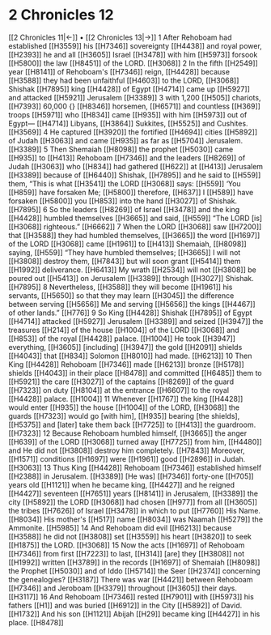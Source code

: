 # 2 Chronicles 12
[[2 Chronicles 11|←]] • [[2 Chronicles 13|→]]
1 After Rehoboam had established [[H3559]] his [[H7346]] sovereignty [[H4438]] and royal power, [[H2393]] he and all [[H3605]] Israel [[H3478]] with him [[H5973]] forsook [[H5800]] the law [[H8451]] of the LORD. [[H3068]] 
2 In the fifth [[H2549]] year [[H8141]] of Rehoboam's [[H7346]] reign, [[H4428]] because [[H3588]] they had been unfaithful [[H4603]] to the LORD, [[H3068]] Shishak [[H7895]] king [[H4428]] of Egypt [[H4714]] came up [[H5927]] and attacked [[H5921]] Jerusalem [[H3389]] 
3 with 1,200 [[H505]] chariots, [[H7393]] 60,000 {} [[H8346]] horsemen, [[H6571]] and countless [[H369]] troops [[H5971]] who [[H834]] came [[H935]] with him [[H5973]] out of Egypt— [[H4714]] Libyans, [[H3864]] Sukkites, [[H5525]] and Cushites. [[H3569]] 
4 He captured [[H3920]] the fortified [[H4694]] cities [[H5892]] of Judah [[H3063]] and came [[H935]] as far as [[H5704]] Jerusalem. [[H3389]] 
5 Then Shemaiah [[H8098]] the prophet [[H5030]] came [[H935]] to [[H413]] Rehoboam [[H7346]] and the leaders [[H8269]] of Judah [[H3063]] who [[H834]] had gathered [[H622]] at [[H413]] Jerusalem [[H3389]] because of [[H6440]] Shishak, [[H7895]] and he said to [[H559]] them,  “This is what [[H3541]] the LORD [[H3068]] says: [[H559]] ‘You [[H859]] have forsaken Me; [[H5800]] therefore, [[H637]] I [[H589]] have forsaken [[H5800]] you [[H853]] into the hand [[H3027]] of Shishak. [[H7895]] 
6 So the leaders [[H8269]] of Israel [[H3478]] and the king [[H4428]] humbled themselves [[H3665]] and said, [[H559]] “The LORD [is] [[H3068]] righteous.” [[H6662]] 
7 When the LORD [[H3068]] saw [[H7200]] that [[H3588]] they had humbled themselves, [[H3665]] the word [[H1697]] of the LORD [[H3068]] came [[H1961]] to [[H413]] Shemaiah, [[H8098]] saying, [[H559]] “They have humbled themselves; [[H3665]] I will not [[H3808]] destroy them, [[H7843]] but will soon grant [[H5414]] them [[H1992]] deliverance. [[H6413]] My wrath [[H2534]] will not [[H3808]] be poured out [[H5413]] on Jerusalem [[H3389]] through [[H3027]] Shishak. [[H7895]] 
8 Nevertheless, [[H3588]] they will become [[H1961]] his servants, [[H5650]] so that they may learn [[H3045]] the difference between serving [[H5656]] Me and serving [[H5656]] the kings [[H4467]] of other lands.” [[H776]] 
9 So King [[H4428]] Shishak [[H7895]] of Egypt [[H4714]] attacked [[H5927]] Jerusalem [[H3389]] and seized [[H3947]] the treasures [[H214]] of the house [[H1004]] of the LORD [[H3068]] and [[H853]] of the royal [[H4428]] palace. [[H1004]] He took [[H3947]] everything, [[H3605]] [including] [[H3947]] the gold [[H2091]] shields [[H4043]] that [[H834]] Solomon [[H8010]] had made. [[H6213]] 
10 Then King [[H4428]] Rehoboam [[H7346]] made [[H6213]] bronze [[H5178]] shields [[H4043]] in their place [[H8478]] and committed [[H6485]] them to [[H5921]] the care [[H3027]] of the captains [[H8269]] of the guard [[H7323]] on duty [[H8104]] at the entrance [[H6607]] to the royal [[H4428]] palace. [[H1004]] 
11 Whenever [[H1767]] the king [[H4428]] would enter [[H935]] the house [[H1004]] of the LORD, [[H3068]] the guards [[H7323]] would go [with him], [[H935]] bearing [the shields], [[H5375]] and [later] take them back [[H7725]] to [[H413]] the guardroom. [[H7323]] 
12 Because Rehoboam humbled himself, [[H3665]] the anger [[H639]] of the LORD [[H3068]] turned away [[H7725]] from him, [[H4480]] and He did not [[H3808]] destroy him completely. [[H7843]] Moreover, [[H1571]] conditions [[H1697]] were [[H1961]] good [[H2896]] in Judah. [[H3063]] 
13 Thus King [[H4428]] Rehoboam [[H7346]] established himself [[H2388]] in Jerusalem. [[H3389]] [He was] [[H7346]] forty-one [[H705]] years old [[H1121]] when he became king, [[H4427]] and he reigned [[H4427]] seventeen [[H7651]] years [[H8141]] in Jerusalem, [[H3389]] the city [[H5892]] the LORD [[H3068]] had chosen [[H977]] from all [[H3605]] the tribes [[H7626]] of Israel [[H3478]] in which to put [[H7760]] His Name. [[H8034]] His mother's [[H517]] name [[H8034]] was Naamah [[H5279]] the Ammonite. [[H5985]] 
14 And Rehoboam did evil [[H6213]] because [[H3588]] he did not [[H3808]] set [[H3559]] his heart [[H3820]] to seek [[H1875]] the LORD. [[H3068]] 
15 Now the acts [[H1697]] of Rehoboam [[H7346]] from first [[H7223]] to last, [[H314]] [are] they [[H3808]] not [[H1992]] written [[H3789]] in the records [[H1697]] of Shemaiah [[H8098]] the Prophet [[H5030]] and of Iddo [[H5714]] the Seer [[H2374]] concerning the genealogies? [[H3187]] There was war [[H4421]] between Rehoboam [[H7346]] and Jeroboam [[H3379]] throughout [[H3605]] their days. [[H3117]] 
16 And Rehoboam [[H7346]] rested [[H7901]] with [[H5973]] his fathers [[H1]] and was buried [[H6912]] in the City [[H5892]] of David. [[H1732]] And his son [[H1121]] Abijah [[H29]] became king [[H4427]] in his place. [[H8478]] 
